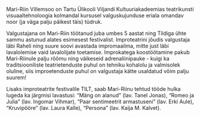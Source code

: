 Mari-Riin Villemsoo on Tartu Ülikooli Viljandi Kultuuriakadeemias 
teatrikunsti visuaaltehnoloogia kolmandal kursusel valguskujunduse 
eriala omandav noor (ja väga palju päikest täis) tüdruk.

Valgustajana on Mari-Riin töötanud juba umbes 5 aastat ning Tildiga ühte sammu astunud 
alates esimesest festivalist. Improteatrini jõudis valgustaja läbi Raheli 
ning suure soovi avastada impromaailma, mitte just läbi lavalolemise vaid 
lavalolijate toetamise. Improkatega koostöötamine pakub Mari-Riinule palju 
rõõmu ning väikeseid adrenaliinipauke - kuigi ka traditsiooniliste teatrietenduste 
puhul on tehniku kohalolu ja valmisolek oluline, siis improetenduste puhul on 
valgustaja kätte usaldatud võim palju suurem!

Lisaks improteatrite festivalile TILT, saab Mari-Riinu tehtud tööde hulka 
lugeda ka järgmisi lavastusi:  “Mäng on alanud” (lav. Tanel Jonas), “Romeo ja Julia”
 (lav. Ingomar Vihmar), “Paar sentimeetrit armastuseni” (lav. Erki Aule), 
 “Kruvipööre” (lav. Laura Kalle), “Persona” (lav. Kaija M. Kalvet).
